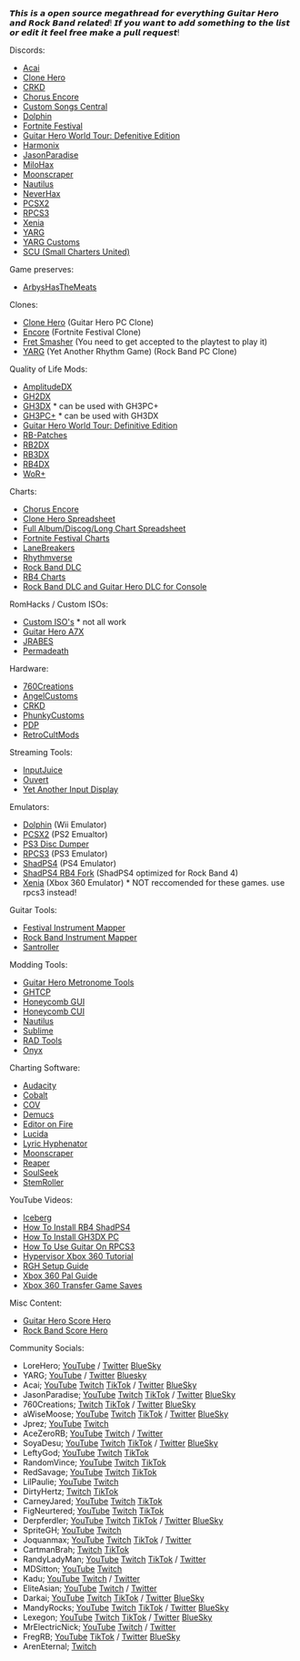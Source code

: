 𝙏𝙝𝙞𝙨 𝙞𝙨 𝙖 𝙤𝙥𝙚𝙣 𝙨𝙤𝙪𝙧𝙘𝙚 𝙢𝙚𝙜𝙖𝙩𝙝𝙧𝙚𝙖𝙙 𝙛𝙤𝙧 𝙚𝙫𝙚𝙧𝙮𝙩𝙝𝙞𝙣𝙜 𝙂𝙪𝙞𝙩𝙖𝙧 𝙃𝙚𝙧𝙤 𝙖𝙣𝙙 𝙍𝙤𝙘𝙠 𝘽𝙖𝙣𝙙 𝙧𝙚𝙡𝙖𝙩𝙚𝙙! 𝙄𝙛 𝙮𝙤𝙪 𝙬𝙖𝙣𝙩 𝙩𝙤 𝙖𝙙𝙙 𝙨𝙤𝙢𝙚𝙩𝙝𝙞𝙣𝙜 𝙩𝙤 𝙩𝙝𝙚 𝙡𝙞𝙨𝙩 𝙤𝙧 𝙚𝙙𝙞𝙩 𝙞𝙩 𝙛𝙚𝙚𝙡 𝙛𝙧𝙚𝙚 𝙢𝙖𝙠𝙚 𝙖 𝙥𝙪𝙡𝙡 𝙧𝙚𝙦𝙪𝙚𝙨𝙩!

Discords:
* [Acai](https://discord.gg/acai)
* [Clone Hero](https://discord.com/invite/Hsn4Cgu)
* [CRKD](https://discord.gg/ksAbkQDJ7H) 
* [Chorus Encore](https://discord.gg/QwvMTbpTgc)
* [Custom Songs Central](https://discord.gg/yM49GwwvVj)
* [Dolphin](https://discord.com/invite/dolphin-emu)
* [Fortnite Festival](https://discord.com/invite/fortnitefestival)
* [Guitar Hero World Tour: Defenitive Edition](https://discord.gg/ghwtde)
* [Harmonix](https://discord.com/invite/harmonix)
* [JasonParadise](https://discord.com/invite/jasonparadise)
* [MiloHax](https://discord.gg/milohax)
* [Moonscraper](https://discord.gg/bwEr72Ghba)
* [Nautilus](https://discord.gg/Bm8CYG6Pbh)
* [NeverHax](https://discord.gg/bacw7K6jhh)
* [PCSX2](https://discord.com/invite/TCz3t9k)
* [RPCS3](https://discord.com/invite/RPCS3)
* [Xenia](https://discord.com/invite/Q9mxZf9)
* [YARG](https://discord.com/invite/sqpu4R552r)
* [YARG Customs](https://discord.gg/ksAbkQDJ7H)
* [SCU (Small Charters United)](https://discord.gg/rrdBXNZrgv)

Game preserves:
* [ArbysHasTheMeats](https://drive.google.com/drive/folders/1Qwatkm31zYjssPR9ey9CwauWSk7uQVJq)

Clones:
* [Clone Hero](https://clonehero.net) (Guitar Hero PC Clone)
* [Encore](https://github.com/Encore-Developers/Encore) (Fortnite Festival Clone)
* [Fret Smasher](https://store.steampowered.com/app/1420420/Fret_Smasher/) (You need to get accepted to the playtest to play it)
* [YARG](https://yarg.in) (Yet Another Rhythm Game) (Rock Band PC Clone)

Quality of Life Mods:
* [AmplitudeDX](https://github.com/hmxmilohax/Amplitude-2016-Deluxe#readme)
* [GH2DX](https://gh2dx.milohax.org)
* [GH3DX](https://github.com/nsneverhax/guitar-hero-3-deluxe#readme) * can be used with GH3PC+
* [GH3PC+](https://drive.google.com/drive/folders/1UNnDSeiN4zZDu5Xp0ZPfesJSnesd9ZOn) * can be used with GH3DX
* [Guitar Hero World Tour: Definitive Edition](https://ghwt.de/)
* [RB-Patches](https://github.com/hmxmilohax/rb-patches)
* [RB2DX](https://rb2dx.milohax.org)
* [RB3DX](https://rb3dx.milohax.org)
* [RB4DX](https://github.com/hmxmilohax/Rock-Band-4-Deluxe#readme) 
* [WoR+](https://github.com/kernaltrap8/WoR-Plus)

Charts:
* [Chorus Encore](https://www.enchor.us/)
* [Clone Hero Spreadsheet](https://docs.google.com/spreadsheets/d/13B823ukxdVMocowo1s5XnT3tzciOfruhUVePENKc01o/edit?gid=1870223413#gid=1870223413)
* [Full Album/Discog/Long Chart Spreadsheet](https://docs.google.com/spreadsheets/u/4/d/13Uv6qJ1DTnkpq9V_LgEjwPfMGmlqLGWSLnoQUh0OFSA/htmlview?pli=1#)
* [Fortnite Festival Charts](https://github.com/FEStoRB/FNFestivaltoRB/)
* [LaneBreakers](https://www.youtube.com/watch?v=jJLg7XB93Fg)
* [Rhythmverse ](https://rhythmverse.co/)
* [Rock Band DLC](https://docs.google.com/spreadsheets/d/1-3lo2ASxM-3yVr_JH14F7-Lc1v2_FcS5Rv_yDCANEmk/edit?gid=0#gid=0)
* [RB4 Charts](https://drive.google.com/drive/folders/16zy6DazemvIsSi6i1D7xv4zI-lQdBmph)
* [Rock Band DLC and Guitar Hero DLC for Console](https://docs.google.com/spreadsheets/d/1-3lo2ASxM-3yVr_JH14F7-Lc1v2_FcS5Rv_yDCANEmk/edit?pli=1&gid=0#gid=0)

RomHacks / Custom ISOs:
* [Custom ISO's](https://docs.google.com/spreadsheets/d/1k75r286Z-JAJtnIrpLd4Isk-VCmwtU8LNCZJhxyJ714/edit?gid=2028105666#gid=2028105666) * not all work
* [Guitar Hero A7X](https://github.com/Ryixu/GuitarHeroA7X/releases)
* [JRABES](https://drive.google.com/drive/folders/1MZ8dCnnS6nNw31tOaPJl2RwSfM5XzTAK)
* [Permadeath](https://github.com/FregRB/NS-GH-Permadeath/releases)

Hardware:
* [760Creations](https://www.760creations.com/)
* [AngelCustoms](https://angelcustomsgh.com/)
* [CRKD](https://crkd.gg/)
* [PhunkyCustoms](https://www.phunkycustoms.com/)
* [PDP](https://pdp.com/products/playstation-riffmaster-wireless-guitar-controller)
* [RetroCultMods](https://shop.retrocultmods.com/)

Streaming Tools:
* [InputJuice](https://github.com/Ryixu/InputJuice/releases/tag/v1.0.0)
* [Ouvert](https://ouvert.dev/)
* [Yet Another Input Display](https://github.com/raphaelgoulart/ya_inputdisplay)
  
Emulators:
* [Dolphin](https://dolphin-emu.org/) (Wii Emulator)
* [PCSX2](https://pcsx2.net/) (PS2 Emualtor)
* [PS3 Disc Dumper](https://github.com/13xforever/ps3-disc-dumper/releases)
* [RPCS3](https://rpcs3.net/) (PS3 Emulator)
* [ShadPS4](https://github.com/shadps4-emu/shadPS4) (PS4 Emulator)
* [ShadPS4 RB4 Fork](https://nightly.link/LlysiX/shadPS4/workflows/build/rb4-new) (ShadPS4 optimized for Rock Band 4)
* [Xenia](https://xenia.jp/) (Xbox 360 Emulator) * NOT reccomended for these games. use rpcs3 instead!
  
Guitar Tools:
* [Festival Instrument Mapper](https://github.com/InvoxiPlayGames/FestivalInstrumentMapper)
* [Rock Band Instrument Mapper](https://github.com/TheNathannator/RB4InstrumentMapper/releases)
* [Santroller](https://github.com/Santroller/Santroller)
  
Modding Tools:
* [Guitar Hero Metronome Tools](https://www.mediafire.com/file/cx9py93jovhfiq4/Hero_Metronome.rar/file)
* [GHTCP](https://github.com/szymmirr/Open-GHTCP-2021)
* [Honeycomb GUI](https://github.com/AddyMills/Honeycomb-GUI)
* [Honeycomb CUI](https://github.com/AddyMills/Honeycomb-CUI)
* [Nautilus](https://github.com/trojannemo/Nautilus/releases)
* [Sublime](https://www.sublimetext.com/)
* [RAD Tools](https://www.radgametools.com/)
* [Onyx](https://github.com/mtolly/onyx/releases)
  
Charting Software:
* [Audacity](https://www.audacityteam.org/)
* [Cobalt](https://cobalt.tools/)
* [COV](https://covers.musichoarders.xyz/)
* [Demucs](https://github.com/CarlGao4/Demucs-Gui)
* [Editor on Fire](https://ignition4.customsforge.com/eof)
* [Lucida](https://lucida.to/)
* [Lyric Hyphenator](https://juiciobrennan.com/hyphenator/)
* [Moonscraper](https://github.com/FireFox2000000/Moonscraper-Chart-Editor)
* [Reaper](https://www.reaper.fm/)
* [SoulSeek](https://www.slsknet.org/news/)
* [StemRoller](https://www.stemroller.com/)


YouTube Videos:
* [Iceberg](https://www.youtube.com/watch?v=Z5zV0PXkIyU)
* [How To Install RB4 ShadPS4](https://www.youtube.com/watch?v=IweevMizZeI&t=9s)
* [How To Install GH3DX PC](https://www.youtube.com/watch?v=JIK78_GxPlQ)
* [How To Use Guitar On RPCS3](https://www.youtube.com/watch?v=GfUOb1l86fQ)
* [Hypervisor Xbox 360 Tutorial](https://youtu.be/rL8kXxGe8vs)
* [RGH Setup Guide](https://youtu.be/CzZpAcCc42M)
* [Xbox 360 Pal Guide](https://www.youtube.com/watch?v=0vOnXxlL0NU)
* [Xbox 360 Transfer Game Saves](https://www.youtube.com/watch?v=iuwlny3bFXk)

Misc Content:
* [Guitar Hero Score Hero](https://www.scorehero.com/)
* [Rock Band Score Hero](https://rockband.scorehero.com/)

Community Socials:
* LoreHero; [YouTube](https://www.youtube.com/@LoreHeroPodcast) / [Twitter](https://x.com/LoreHeroPodcast) [BlueSky](https://bsky.app/profile/loreheropodcast.bsky.social)
* YARG; [YouTube](https://www.youtube.com/@YARGGame) / [Twitter](https://x.com/YARGGame) [Bluesky](https://bsky.app/profile/yarg.in)
* Acai; [YouTube](https://www.youtube.com/@acai28) [Twitch](https://www.twitch.tv/acai) [TikTok](https://www.tiktok.com/@acai28) / [Twitter](https://x.com/Acai28) [BlueSky](https://bsky.app/profile/acai.bsky.social) 
* JasonParadise; [YouTube](https://www.youtube.com/@JasonParadise) [Twitch](https://www.twitch.tv/jasonparadise) [TikTok](https://www.tiktok.com/@jparalove) / [Twitter](https://x.com/jparaLove) [BlueSky](https://bsky.app/profile/jasonparadise.bsky.social)
* 760Creations; [Twitch](https://www.twitch.tv/760creations) [TikTok](https://www.tiktok.com/@760.creations) / [Twitter](https://www.twitch.tv/760creations) [BlueSky](https://x.com/xX760Xx)
* aWiseMoose; [YouTube](https://www.youtube.com/@aWiseMoose/featured) [Twitch](https://www.twitch.tv/awisemoose) [TikTok](https://www.tiktok.com/@a.wisemoose) / [Twitter](https://x.com/aWiseMoose) [BlueSky](https://bsky.app/profile/did:plc:5ijozdxbi7b2gsqih6mii2zv)
* Jprez; [YouTube](https://www.youtube.com/@JPrez44) [Twitch](https://www.twitch.tv/jprez)
* AceZeroRB; [YouTube](https://www.youtube.com/@TheAcezero12078) [Twitch](https://www.twitch.tv/acezerorb) / [Twitter](https://x.com/AcezeroRB)
* SoyaDesu; [YouTube](https://www.youtube.com/@soyadesu) [Twitch](https://www.twitch.tv/soyadesu) [TikTok](https://www.tiktok.com/@soyadesuuu) / [Twitter](https://x.com/soyadesuuu) [BlueSky](https://bsky.app/profile/soya.place)
* LeftyGod; [YouTube](https://www.youtube.com/@leftygod9999) [Twitch](https://www.twitch.tv/leftygod998) [TikTok](https://www.tiktok.com/@leftygod998)
* RandomVince; [YouTube](https://www.youtube.com/@RandomVince27) [Twitch](https://www.twitch.tv/randomvince27) [TikTok](https://www.tiktok.com/@randomvince27)
* RedSavage; [YouTube](https://www.youtube.com/channel/UCKOT20I-mH-ioSpP-uyoERg) [Twitch](https://www.twitch.tv/redsavage83) [TikTok](https://www.tiktok.com/@theredsavage)
* LilPaulie; [YouTube](https://www.youtube.com/@Lil_Paulie) [Twitch](https://www.twitch.tv/lil_paulie)
* DirtyHertz; [Twitch](https://www.twitch.tv/dirtyhertz_) [TikTok](https://www.tiktok.com/@dirtyhertz)
* CarneyJared; [YouTube](https://www.youtube.com/@CarnyJared) [Twitch](https://www.twitch.tv/carnyjared) [TikTok](https://www.tiktok.com/@realcarnyjared)
* FigNeurtered; [YouTube](https://www.youtube.com/@FigNeutered) [Twitch](https://www.twitch.tv/figneutered) [TikTok](https://www.tiktok.com/@figneutered)
* Derpferdler; [YouTube](https://www.youtube.com/@Derpferdler) [Twitch](https://www.twitch.tv/derpferdler) [TikTok](https://www.tiktok.com/@derpferdlerr) / [Twitter](https://x.com/derpferdler) [BlueSky](https://bsky.app/profile/derpferdler.bsky.social)
* SpriteGH; [YouTube](https://www.youtube.com/@Sprite_GH) [Twitch](https://www.twitch.tv/sprite_gh)
* Joquanmax; [YouTube](https://www.youtube.com/@joquanmax) [Twitch](https://www.twitch.tv/joquanmax) [TikTok](https://www.tiktok.com/@joquanmax) / [Twitter](https://x.com/joquanmax)
* CartmanBrah; [Twitch](https://www.twitch.tv/cartmanbrahtv) [TikTok](https://www.tiktok.com/@cartmanbrah_tv)
* RandyLadyMan; [YouTube](https://www.youtube.com/@randyladyman) [Twitch](https://www.twitch.tv/randyladyman) [TikTok](https://www.tiktok.com/@randymanman) / [Twitter](https://x.com/randyladyman)
* MDSitton; [YouTube](https://www.youtube.com/@MattSitton) [Twitch](https://www.twitch.tv/mdsitton)
* Kadu; [YouTube](https://www.youtube.com/@kaduwaengertner) [Twitch](https://www.twitch.tv/kaduwaengertner) / [Twitter](https://x.com/kaduwaengertner)
* EliteAsian; [YouTube](https://www.youtube.com/@eliteasian1234) [Twitch](https://www.twitch.tv/eliteasian123) / [Twitter](https://x.com/EliteAsian123)
* Darkai; [YouTube](https://www.youtube.com/@DarkaiVT) [Twitch](https://www.twitch.tv/darkaivt) [TikTok](https://www.tiktok.com/@darkaivt) / [Twitter](https://x.com/DarkaiVT) [BlueSky](https://bsky.app/profile/darkaivt.bsky.social)
* MandyRocks; [YouTube](https://www.youtube.com/@MandyRocks) [Twitch](https://www.twitch.tv/mandyr0cks) [TikTok](https://www.tiktok.com/@mandyr0cks) / [Twitter](https://x.com/Mandy_R0cks) [BlueSky](https://bsky.app/profile/mandyr0cks.bsky.social)
* Lexegon; [YouTube](https://www.youtube.com/@lexegonyt) [Twitch](https://www.twitch.tv/lexegon) [TikTok](https://www.tiktok.com/@lexegon) / [Twitter](https://x.com/lexegon) [BlueSky](https://bsky.app/profile/lexegon.bsky.social)
* MrElectricNick; [YouTube](https://www.youtube.com/channel/UCnrF08eM5INTSMUZzDLDVYw) [Twitch](https://www.twitch.tv/mrelectricnick) / [Twitter](https://x.com/MrElectricNick)
* FregRB; [YouTube](https://www.youtube.com/@FregRB) [TikTok](https://www.tiktok.com/@fregrb) / [Twitter](https://x.com/FregRB) [BlueSky](https://bsky.app/profile/fregrb.bsky.social)
* ArenEternal; [Twitch](https://www.twitch.tv/areneternal)

